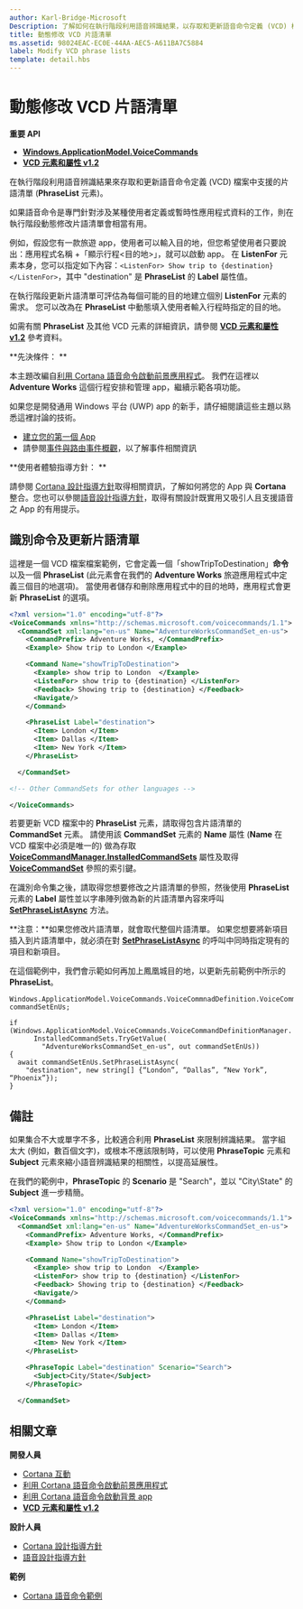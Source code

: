 ```yaml
---
author: Karl-Bridge-Microsoft
Description: 了解如何在執行階段利用語音辨識結果，以存取和更新語音命令定義 (VCD) 檔案中支援的片語清單 (PhraseList 元素)。
title: 動態修改 VCD 片語清單
ms.assetid: 98024EAC-EC0E-44AA-AEC5-A611BA7C5884
label: Modify VCD phrase lists
template: detail.hbs
---
```


# 動態修改 VCD 片語清單





**重要 API**

-   [**Windows.ApplicationModel.VoiceCommands**](https://msdn.microsoft.com/library/windows/apps/dn706594)
-   [**VCD 元素和屬性 v1.2**](https://msdn.microsoft.com/library/windows/apps/dn706593)

在執行階段利用語音辨識結果來存取和更新語音命令定義 (VCD) 檔案中支援的片語清單 (**PhraseList** 元素)。

如果語音命令是專門針對涉及某種使用者定義或暫時性應用程式資料的工作，則在執行階段動態修改片語清單會相當有用。 

例如，假設您有一款旅遊 app，使用者可以輸入目的地，但您希望使用者只要說出：應用程式名稱 +「顯示行程&lt;目的地&gt;」，就可以啟動 app。 在 **ListenFor** 元素本身，您可以指定如下內容：`<ListenFor> Show trip to {destination}  </ListenFor>`，其中 "destination" 是 **PhraseList** 的 **Label** 屬性值。

在執行階段更新片語清單可評估為每個可能的目的地建立個別 **ListenFor** 元素的需求。 您可以改為在 **PhraseList** 中動態填入使用者輸入行程時指定的目的地。 

如需有關 **PhraseList** 及其他 VCD 元素的詳細資訊，請參閱 [**VCD 元素和屬性 v1.2**](https://msdn.microsoft.com/library/windows/apps/dn706593) 參考資料。

**先決條件：  **

本主題改編自[利用 Cortana 語音命令啟動前景應用程式](launch-a-foreground-app-with-voice-commands-in-cortana.md)。 我們在這裡以 **Adventure Works** 這個行程安排和管理 app，繼續示範各項功能。

如果您是開發通用 Windows 平台 (UWP) app 的新手，請仔細閱讀這些主題以熟悉這裡討論的技術。

-   [建立您的第一個 App](https://msdn.microsoft.com/library/windows/apps/bg124288)
-   請參閱[事件與路由事件概觀](https://msdn.microsoft.com/library/windows/apps/mt185584)，以了解事件相關資訊

**使用者體驗指導方針：  **

請參閱 [Cortana 設計指導方針](https://msdn.microsoft.com/library/windows/apps/dn974233)取得相關資訊，了解如何將您的 App 與 **Cortana** 整合。您也可以參閱[語音設計指導方針](https://msdn.microsoft.com/library/windows/apps/dn596121)，取得有關設計既實用又吸引人且支援語音之 App 的有用提示。

## <span id="Identify_the_command"></span><span id="identify_the_command"></span><span id="IDENTIFY_THE_COMMAND"></span>識別命令及更新片語清單

這裡是一個 VCD 檔案檔案範例，它會定義一個「showTripToDestination」**命令**以及一個 **PhraseList** (此元素會在我們的 **Adventure Works** 旅遊應用程式中定義三個目的地選項)。 當使用者儲存和刪除應用程式中的目的地時，應用程式會更新 **PhraseList** 的選項。

```XML
<?xml version="1.0" encoding="utf-8"?>
<VoiceCommands xmlns="http://schemas.microsoft.com/voicecommands/1.1">
  <CommandSet xml:lang="en-us" Name="AdventureWorksCommandSet_en-us">
    <CommandPrefix> Adventure Works, </CommandPrefix>
    <Example> Show trip to London </Example>

    <Command Name="showTripToDestination">
      <Example> show trip to London  </Example>
      <ListenFor> show trip to {destination} </ListenFor>
      <Feedback> Showing trip to {destination} </Feedback>
      <Navigate/>
    </Command>

    <PhraseList Label="destination">
      <Item> London </Item>
      <Item> Dallas </Item>
      <Item> New York </Item>
    </PhraseList>

  </CommandSet>

<!-- Other CommandSets for other languages -->

</VoiceCommands>

```

若要更新 VCD 檔案中的 **PhraseList** 元素，請取得包含片語清單的 **CommandSet** 元素。 請使用該 **CommandSet** 元素的 **Name** 屬性 (**Name** 在 VCD 檔案中必須是唯一的) 做為存取 [**VoiceCommandManager.InstalledCommandSets**](https://msdn.microsoft.com/library/windows/apps/dn653257) 屬性及取得 [**VoiceCommandSet**](https://msdn.microsoft.com/library/windows/apps/dn653258) 參照的索引鍵。

在識別命令集之後，請取得您想要修改之片語清單的參照，然後使用 **PhraseList** 元素的 **Label** 屬性並以字串陣列做為新的片語清單內容來呼叫 [**SetPhraseListAsync**](https://msdn.microsoft.com/library/windows/apps/dn653261) 方法。

**注意：**如果您修改片語清單，就會取代整個片語清單。 如果您想要將新項目插入到片語清單中，就必須在對 [**SetPhraseListAsync**](https://msdn.microsoft.com/library/windows/apps/dn653261) 的呼叫中同時指定現有的項目和新項目。

在這個範例中，我們會示範如何再加上鳳凰城目的地，以更新先前範例中所示的 **PhraseList**。

```CSharp
Windows.ApplicationModel.VoiceCommands.VoiceCommnadDefinition.VoiceCommandSet commandSetEnUs;

if (Windows.ApplicationModel.VoiceCommands.VoiceCommandDefinitionManager.
      InstalledCommandSets.TryGetValue(
        "AdventureWorksCommandSet_en-us", out commandSetEnUs))
{
  await commandSetEnUs.SetPhraseListAsync(
    "destination", new string[] {“London”, “Dallas”, “New York”, “Phoenix”});
}
```

## <span id="Remarks"></span><span id="remarks"></span><span id="REMARKS"></span>備註


如果集合不大或單字不多，比較適合利用 **PhraseList** 來限制辨識結果。 當字組太大 (例如，數百個文字)，或根本不應該限制時，可以使用 **PhraseTopic** 元素和 **Subject** 元素來縮小語音辨識結果的相關性，以提高延展性。

在我們的範例中，**PhraseTopic** 的 **Scenario** 是 "Search"，並以 "City\\State" 的 **Subject** 進一步精簡。

```XML
<?xml version="1.0" encoding="utf-8"?>
<VoiceCommands xmlns="http://schemas.microsoft.com/voicecommands/1.1">
  <CommandSet xml:lang="en-us" Name="AdventureWorksCommandSet_en-us">
    <CommandPrefix> Adventure Works, </CommandPrefix>
    <Example> Show trip to London </Example>

    <Command Name="showTripToDestination">
      <Example> show trip to London  </Example>
      <ListenFor> show trip to {destination} </ListenFor>
      <Feedback> Showing trip to {destination} </Feedback>
      <Navigate/>
    </Command>

    <PhraseList Label="destination">
      <Item> London </Item>
      <Item> Dallas </Item>
      <Item> New York </Item>
    </PhraseList>

    <PhraseTopic Label="destination" Scenario="Search">
      <Subject>City/State</Subject>
    </PhraseTopic>

  </CommandSet>
```

## <span id="related_topics"></span>相關文章


**開發人員**
* [Cortana 互動](cortana-interactions.md)
* [利用 Cortana 語音命令啟動前景應用程式](launch-a-foreground-app-with-voice-commands-in-cortana.md)
* [利用 Cortana 語音命令啟動背景 app](launch-a-background-app-with-voice-commands-in-cortana.md)
* [**VCD 元素和屬性 v1.2**](https://msdn.microsoft.com/library/windows/apps/dn706593)

**設計人員**
* [Cortana 設計指導方針](https://msdn.microsoft.com/library/windows/apps/dn974233)
* [語音設計指導方針](https://msdn.microsoft.com/library/windows/apps/dn596121)

**範例**
* [Cortana 語音命令範例](http://go.microsoft.com/fwlink/p/?LinkID=619899)
 

 






<!--HONumber=May16_HO2-->


